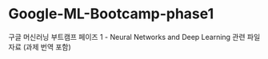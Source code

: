 # Google-ML-Bootcamp-phase1
구글 머신러닝 부트캠프 페이즈 1 - Neural Networks and Deep Learning 관련 파일 자료 (과제 번역 포함)

